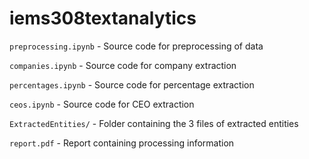 # iems308textanalytics

`preprocessing.ipynb` - Source code for preprocessing of data

`companies.ipynb` - Source code for company extraction

`percentages.ipynb` - Source code for percentage extraction

`ceos.ipynb` - Source code for CEO extraction

`ExtractedEntities/` - Folder containing the 3 files of extracted entities

`report.pdf` - Report containing processing information
